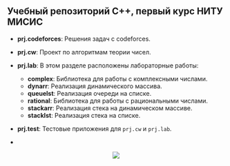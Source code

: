 ## Учебный репозиторий C++, первый курс НИТУ МИСИС

- **prj.codeforces**: Решения задач с codeforces.

- **prj.cw**: Проект по алгоритмам теории чисел.

- **prj.lab**: В этом разделе расположены лабораторные работы:
  - **complex**: Библиотека для работы с комплексными числами.
  - **dynarr**: Реализация динамического массива.
  - **queuelst**: Реализация очереди на списке.
  - **rational**: Библиотека для работы с рациональными числами.
  - **stackarr**: Реализация стека на динамическом массиве.
  - **stacklst**: Реализация стека на списке.

- **prj.test**: Тестовые приложения для `prj.cw` и `prj.lab`.
- 
<div align="center">
<img src="https://media.giphy.com/media/v1.Y2lkPTc5MGI3NjExb2E2dGkxY2s5cDR6amNpNWZqZzh6ZjZqemt1eXViZGt2cHNxcnV6NSZlcD12MV9pbnRlcm5hbF9naWZfYnlfaWQmY3Q9Zw/hi2kPofVMW70k/giphy.gif" style="max-width: 120%; height: auto;"/>
</div>
